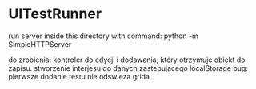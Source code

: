 # UITestRunner

run server inside this directory with command:
python -m SimpleHTTPServer

do zrobienia:
kontroler do edycji i dodawania, który otrzymuje obiekt do zapisu.
stworzenie interjesu do danych zastepujacego localStorage
bug: pierwsze dodanie testu nie odswieza grida

